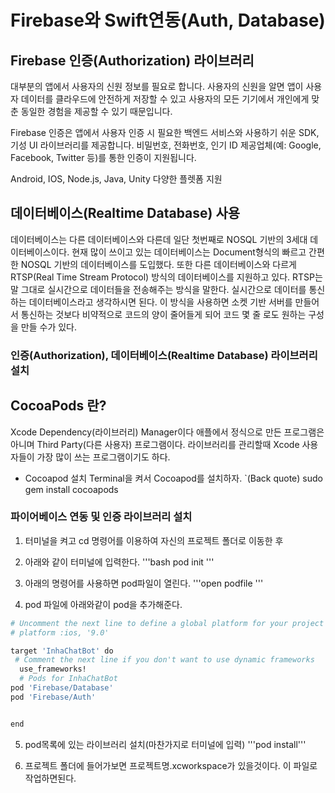#  Firebase와 Swift연동(Auth, Database)
## Firebase 인증(Authorization) 라이브러리
대부분의 앱에서 사용자의 신원 정보를 필요로 합니다. 사용자의 신원을 알면 앱이 사용자 데이터를 클라우드에 안전하게 저장할 수 있고 사용자의 모든 기기에서 개인에게 맞춘 동일한 경험을 제공할 수 있기 때문입니다.

Firebase 인증은 앱에서 사용자 인증 시 필요한 백엔드 서비스와 사용하기 쉬운 SDK, 기성 UI 라이브러리를 제공합니다. 비밀번호, 전화번호, 인기 ID 제공업체(예: Google, Facebook, Twitter 등)를 통한 인증이 지원됩니다.

Android, IOS, Node.js, Java, Unity 다양한 플렛폼 지원

## 데이터베이스(Realtime Database) 사용
데이터베이스는 다른 데이터베이스와 다른데 일단 첫번째로 NOSQL 기반의 3세대 데이터베이스이다. 현재 많이 쓰이고 있는 데이터베이스는 Document형식의 빠르고 간편한 NOSQL 기반의 데이터베이스를 도입했다. 또한 다른 데이터베이스와 다르게 RTSP(Real Time Stream Protocol) 방식의 데이터베이스를 지원하고 있다. RTSP는 말 그대로 실시간으로 데이터들을 전송해주는 방식을 말한다. 실시간으로 데이터를 통신하는 데이터베이스라고 생각하시면 된다. 이 방식을 사용하면 소켓 기반 서버를 만들어서 통신하는 것보다 비약적으로 코드의 양이 줄어들게 되어 코드 몇 줄 로도 원하는 구성을 만들 수가 있다.



### 인증(Authorization), 데이터베이스(Realtime Database) 라이브러리 설치
## CocoaPods 란?
 Xcode Dependency(라이브러리) Manager이다 애플에서 정식으로 만든 프로그램은 아니며 Third Party(다른 사용자) 프로그램이다. 라이브러리를 관리할때 Xcode 사용자들이 가장 많이 쓰는 프로그램이기도 하다.
- Cocoapod 설치 Terminal을 켜서 Cocoapod를 설치하자.
`(Back quote) sudo gem install cocoapods

### 파이어베이스 연동 및 인증 라이브러리 설치
1. 터미널을 켜고 cd 명령어를 이용하여 자신의 프로젝트 폴더로 이동한 후
2. 아래와 같이 터미널에 입력한다.
'''bash pod init '''

3. 아래의 명령어를 사용하면 pod파일이 열린다.
'''open podfile '''

4. pod 파일에 아래와같이 pod을 추가해준다.
```bash
# Uncomment the next line to define a global platform for your project
# platform :ios, '9.0'

target 'InhaChatBot' do 
 # Comment the next line if you don't want to use dynamic frameworks
  use_frameworks!
  # Pods for InhaChatBot
pod 'Firebase/Database'
pod 'Firebase/Auth'


end
```

5. pod목록에 있는 라이브러리 설치(마찬가지로 터미널에 입력)
'''pod install'''

6. 프로젝트 폴더에 들어가보면 프로젝트명.xcworkspace가 있을것이다. 이 파일로 작업하면된다.


